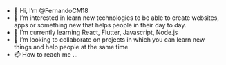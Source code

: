 - 👋 Hi, I’m @FernandoCM18
- 👀 I’m interested in learn new technologies to be able to create websites, apps or something new that helps people in their day to day.
- 🌱 I’m currently learning React, Flutter, Javascript, Node.js 
- 💞️ I’m looking to collaborate on projects in which you can learn new things and help people at the same time
- 📫 How to reach me ...

<!---
FernandoCM18/FernandoCM18 is a ✨ special ✨ repository because its `README.md` (this file) appears on your GitHub profile.
You can click the Preview link to take a look at your changes.
--->
